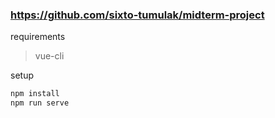 ### https://github.com/sixto-tumulak/midterm-project
  
requirements
> vue-cli

setup
```bash
npm install
npm run serve
```
